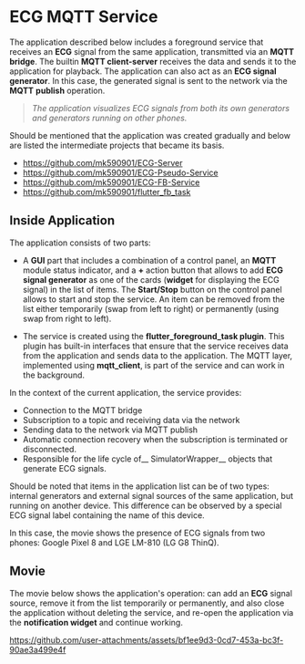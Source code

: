 # ECG MQTT Service

The application described below includes a foreground service that receives an __ECG__ signal from the same application, transmitted via an __MQTT bridge__. The builtin __MQTT client-server__ receives the data and sends it to the application for playback. The application can also act as an __ECG signal generator__. In this case, the generated signal is sent to the network via the __MQTT__ __publish__ operation.

> _The application visualizes ECG signals from both its own generators and generators running on other phones._

Should be mentioned that the application was created gradually and below are listed the intermediate projects that became its basis.

* https://github.com/mk590901/ECG-Server
* https://github.com/mk590901/ECG-Pseudo-Service
* https://github.com/mk590901/ECG-FB-Service
* https://github.com/mk590901/flutter_fb_task

## Inside Application

The application consists of two parts:

* A __GUI__ part that includes a combination of a control panel, an __MQTT__ module status indicator, and a __+__ action button that allows to add __ECG signal generator__ as one of the cards (__widget__ for displaying the ECG signal) in the list of items. The __Start/Stop__ button on the control panel allows to start and stop the service. An item can be removed from the list either temporarily (swap from left to right) or permanently (using swap from right to left).

* The service is created using the __flutter_foreground_task plugin__. This plugin has built-in interfaces that ensure that the service receives data from the application and sends data to the application. The MQTT layer, implemented using __mqtt_client__, is part of the service and can work in the background.

In the context of the current application, the service provides:
* Connection to the MQTT bridge
* Subscription to a topic and receiving data via the network
* Sending data to the network via MQTT publish
* Automatic connection recovery when the subscription is terminated or disconnected.
* Responsible for the life cycle of__ SimulatorWrapper__ objects that generate ECG signals.

Should be noted that items in the application list can be of two types: internal generators and external signal sources of the same application, but running on another device. This difference can be observed by a special ECG signal label containing the name of this device.

In this case, the movie shows the presence of ECG signals from two phones: Google Pixel 8 and LGE LM-810 (LG G8 ThinQ).

## Movie

The movie below shows the application's operation: can add an __ECG__ signal source, remove it from the list temporarily or permanently, and also close the application without deleting the service, and re-open the application via the __notification widget__ and continue working.

https://github.com/user-attachments/assets/bf1ee9d3-0cd7-453a-bc3f-90ae3a499e4f




